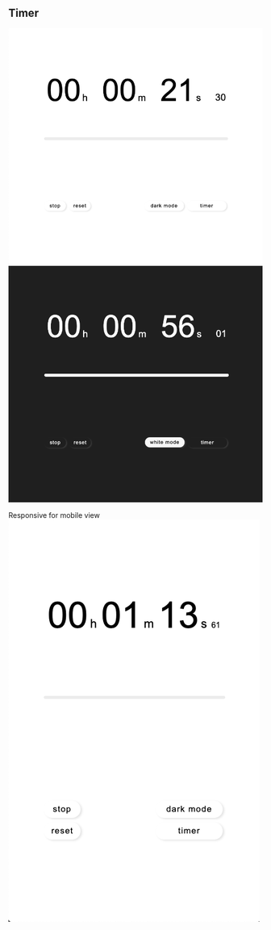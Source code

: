 ## Timer

![screenshot 1](screenshots/screenshot-1.png)
![screenshot 2](screenshots/screenshot-2.png)

Responsive for mobile view
![screenshot 3](screenshots/screenshot-3.png)
